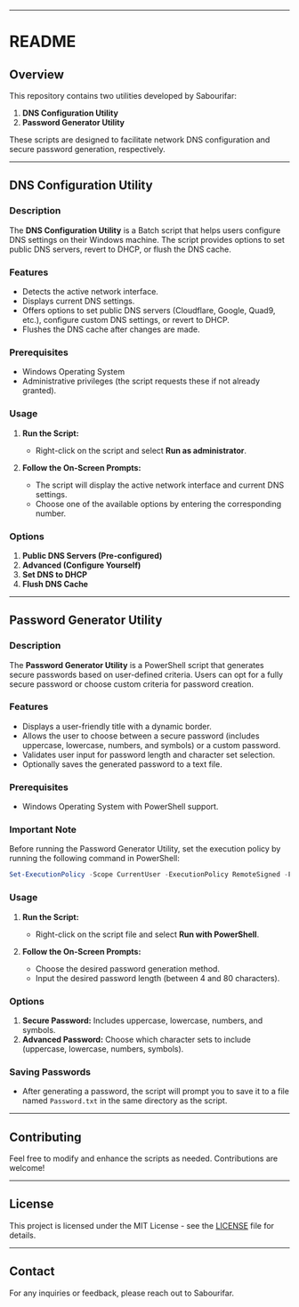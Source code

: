 
---

# README

## Overview

This repository contains two utilities developed by Sabourifar: 

1. **DNS Configuration Utility**
2. **Password Generator Utility**

These scripts are designed to facilitate network DNS configuration and secure password generation, respectively.

---

## DNS Configuration Utility

### Description

The **DNS Configuration Utility** is a Batch script that helps users configure DNS settings on their Windows machine. The script provides options to set public DNS servers, revert to DHCP, or flush the DNS cache.

### Features
- Detects the active network interface.
- Displays current DNS settings.
- Offers options to set public DNS servers (Cloudflare, Google, Quad9, etc.), configure custom DNS settings, or revert to DHCP.
- Flushes the DNS cache after changes are made.

### Prerequisites
- Windows Operating System
- Administrative privileges (the script requests these if not already granted).

### Usage

1. **Run the Script:**
   - Right-click on the script and select **Run as administrator**.

2. **Follow the On-Screen Prompts:**
   - The script will display the active network interface and current DNS settings.
   - Choose one of the available options by entering the corresponding number.

### Options
1. **Public DNS Servers (Pre-configured)**
2. **Advanced (Configure Yourself)**
3. **Set DNS to DHCP**
4. **Flush DNS Cache**

---

## Password Generator Utility

### Description

The **Password Generator Utility** is a PowerShell script that generates secure passwords based on user-defined criteria. Users can opt for a fully secure password or choose custom criteria for password creation.

### Features
- Displays a user-friendly title with a dynamic border.
- Allows the user to choose between a secure password (includes uppercase, lowercase, numbers, and symbols) or a custom password.
- Validates user input for password length and character set selection.
- Optionally saves the generated password to a text file.

### Prerequisites
- Windows Operating System with PowerShell support.

### Important Note

Before running the Password Generator Utility, set the execution policy by running the following command in PowerShell:

```powershell
Set-ExecutionPolicy -Scope CurrentUser -ExecutionPolicy RemoteSigned -Force
```

### Usage

1. **Run the Script:**
   - Right-click on the script file and select **Run with PowerShell**.

2. **Follow the On-Screen Prompts:**
   - Choose the desired password generation method.
   - Input the desired password length (between 4 and 80 characters).

### Options
1. **Secure Password:** Includes uppercase, lowercase, numbers, and symbols.
2. **Advanced Password:** Choose which character sets to include (uppercase, lowercase, numbers, symbols).

### Saving Passwords
- After generating a password, the script will prompt you to save it to a file named `Password.txt` in the same directory as the script.

---

## Contributing

Feel free to modify and enhance the scripts as needed. Contributions are welcome!

---

## License

This project is licensed under the MIT License - see the [LICENSE](LICENSE) file for details.

---

## Contact

For any inquiries or feedback, please reach out to Sabourifar.
